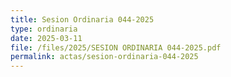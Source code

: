 ```yaml
---
title: Sesion Ordinaria 044-2025
type: ordinaria
date: 2025-03-11
file: /files/2025/SESION ORDINARIA 044-2025.pdf
permalink: actas/sesion-ordinaria-044-2025
---
```

